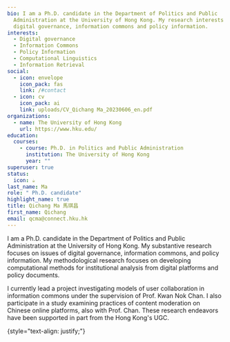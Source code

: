 ```yaml
---
bio: I am a Ph.D. candidate in the Department of Politics and Public
  Administration at the University of Hong Kong. My research interests include
  digital governance, information commons and policy information.
interests:
  - Digital governance
  - Information Commons
  - Policy Information
  - Computational Linguistics
  - Information Retrieval
social:
  - icon: envelope
    icon_pack: fas
    link: /#contact
  - icon: cv
    icon_pack: ai
    link: uploads/CV_Qichang Ma_20230606_en.pdf
organizations:
  - name: The University of Hong Kong
    url: https://www.hku.edu/
education:
  courses:
    - course: Ph.D. in Politics and Public Administration
      institution: The University of Hong Kong
      year: ""
superuser: true
status:
  icon: ☕️
last_name: Ma
role: " Ph.D. candidate"
highlight_name: true
title: Qichang Ma 馬琪昌
first_name: Qichang
email: qcma@connect.hku.hk
---
```

I am a Ph.D. candidate in the Department of Politics and Public Administration at the University of Hong Kong. My substantive research focuses on issues of digital governance, information commons, and policy information. My methodological research focuses on developing computational methods for institutional analysis from digital platforms and policy documents. 

I currently lead a project investigating models of user collaboration in information commons under the supervision of Prof. Kwan Nok Chan. I also participate in a study examining practices of content moderation on Chinese online platforms, also with Prof. Chan. These research endeavors have been supported in part from the Hong Kong's UGC.


{style="text-align: justify;"}